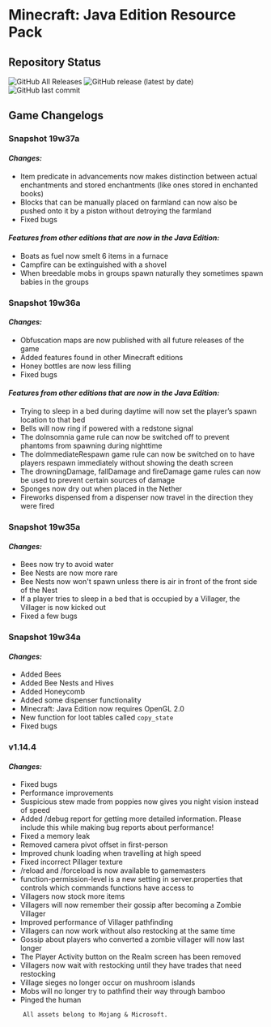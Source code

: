 # Minecraft: Java Edition Resource Pack
## Repository Status
![GitHub All Releases](https://img.shields.io/github/downloads/ZtechNetwork/MCJVanillaResourcePack/total) ![GitHub release (latest by date)](https://img.shields.io/github/v/release/ZtechNetwork/MCJVanillaResourcePack?include_prereleases) ![GitHub last commit](https://img.shields.io/github/last-commit/ZtechNetwork/MCJVanillaResourcePack/snapshot)

## Game Changelogs
### Snapshot 19w37a
#### *Changes:*
- Item predicate in advancements now makes distinction between actual enchantments and stored enchantments (like ones stored in enchanted books)
- Blocks that can be manually placed on farmland can now also be pushed onto it by a piston without detroying the farmland
- Fixed bugs
#### *Features from other editions that are now in the Java Edition:*
- Boats as fuel now smelt 6 items in a furnace
- Campfire can be extinguished with a shovel
- When breedable mobs in groups spawn naturally they sometimes spawn babies in the groups

### Snapshot 19w36a
#### *Changes:*
- Obfuscation maps are now published with all future releases of the game
- Added features found in other Minecraft editions
- Honey bottles are now less filling
- Fixed bugs
#### *Features from other editions that are now in the Java Edition:*
- Trying to sleep in a bed during daytime will now set the player’s spawn location to that bed
- Bells will now ring if powered with a redstone signal
- The doInsomnia game rule can now be switched off to prevent phantoms from spawning during nighttime
- The doImmediateRespawn game rule can now be switched on to have players respawn immediately without showing the death screen
- The drowningDamage, fallDamage and fireDamage game rules can now be used to prevent certain sources of damage
- Sponges now dry out when placed in the Nether
- Fireworks dispensed from a dispenser now travel in the direction they were fired

### Snapshot 19w35a
#### *Changes:*
- Bees now try to avoid water
- Bee Nests are now more rare
- Bee Nests now won't spawn unless there is air in front of the front side of the Nest
- If a player tries to sleep in a bed that is occupied by a Villager, the Villager is now kicked out
- Fixed a few bugs

### Snapshot 19w34a
#### *Changes:*
- Added Bees
- Added Bee Nests and Hives
- Added Honeycomb
- Added some dispenser functionality
- Minecraft: Java Edition now requires OpenGL 2.0
- New function for loot tables called `copy_state`
- Fixed bugs

### v1.14.4
#### *Changes:*
- Fixed bugs
- Performance improvements
- Suspicious stew made from poppies now gives you night vision instead of speed
- Added /debug report for getting more detailed information. Please include this while making bug reports about performance!
- Fixed a memory leak
- Removed camera pivot offset in first-person
- Improved chunk loading when travelling at high speed
- Fixed incorrect Pillager texture
- /reload and /forceload is now available to gamemasters
- function-permission-level is a new setting in server.properties that controls which commands functions have access to
- Villagers now stock more items
- Villagers will now remember their gossip after becoming a Zombie Villager 
- Improved performance of Villager pathfinding
- Villagers can now work without also restocking at the same time
- Gossip about players who converted a zombie villager will now last longer
- The Player Activity button on the Realm screen has been removed
- Villagers now wait with restocking until they have trades that need restocking
- Village sieges no longer occur on mushroom islands
- Mobs will no longer try to pathfind their way through bamboo
- Pinged the human

```
    All assets belong to Mojang & Microsoft.
```